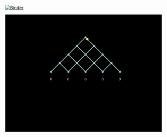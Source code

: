 [![Binder](https://mybinder.org/badge_logo.svg)](https://mybinder.org/v2/gh/nathraim/diverse/master?filepath=bean_machine%2Fgalton_notebook.ipynb)

![](galton_board.gif)
